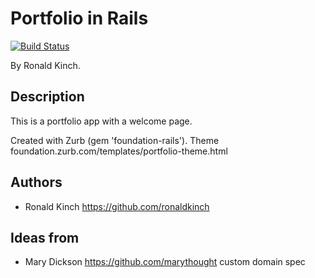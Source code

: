 # Portfolio in Rails
[![Build Status](https://travis-ci.org/ronaldkinch/portfolio-rlk.svg?branch=master)](https://travis-ci.org/ronaldkinch/portfolio-rlk)

By Ronald Kinch.

## Description
This is a portfolio app with a welcome page.

Created with Zurb (gem 'foundation-rails').
Theme foundation.zurb.com/templates/portfolio-theme.html

## Authors

* Ronald Kinch https://github.com/ronaldkinch

## Ideas from

* Mary Dickson https://github.com/marythought
  custom domain spec
